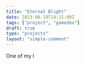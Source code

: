 ```yaml
---
title: "Eternal Blight"
date: 2023-06-19T14:21:00Z
tags: ["project", "gamedev"]
draft: true
type: "projects"
layout: "simple-comment"
---
```

One of my l